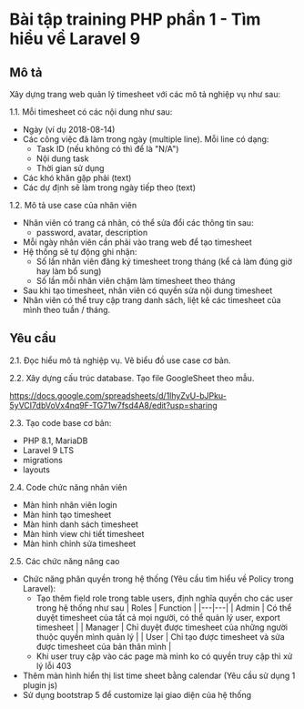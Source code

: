 
# Bài tập training PHP phần 1 - Tìm hiểu về Laravel 9

## Mô tả

Xây dựng trang web quản lý timesheet với các mô tả nghiệp vụ như sau:

1.1. Mỗi timesheet có các nội dung như sau:
- Ngày (ví dụ 2018-08-14)
- Các công việc đã làm trong ngày (multiple line). Mỗi line có dạng:
  - Task ID (nếu không có thì để là "N/A")
  - Nội dung task
  - Thời gian sử dụng
- Các khó khăn gặp phải (text)
- Các dự định sẽ làm trong ngày tiếp theo (text)

1.2. Mô tả use case của nhân viên
- Nhân viên có trang cá nhân, có thể sửa đổi các thông tin sau:
  - password, avatar, description
- Mỗi ngày nhân viên cần phải vào trang web để tạo timesheet
- Hệ thống sẽ tự động ghi nhận:
  - Số lần nhân viên đăng ký timesheet trong tháng (kể cả làm đúng giờ hay làm bổ sung)
  - Số lần mỗi nhân viên chậm làm timesheet theo tháng
- Sau khi tạo timesheet, nhân viên có quyền sửa nội dung timesheet
- Nhân viên có thể truy cập trang danh sách, liệt kê các timesheet của mình theo tuần / tháng.

## Yêu cầu

2.1. Đọc hiểu mô tả nghiệp vụ. Vẽ biểu đồ use case cơ bản.

2.2. Xây dựng cấu trúc database. Tạo file GoogleSheet theo mẫu.

https://docs.google.com/spreadsheets/d/1lhyZvU-bJPku-5yVCI7dbVoVx4nq9F-TG71w7fsd4A8/edit?usp=sharing

2.3. Tạo code base cơ bản:
- PHP 8.1, MariaDB
- Laravel 9 LTS
- migrations
- layouts

2.4. Code chức năng nhân viên
- Màn hình nhân viên login
- Màn hình tạo timesheet
- Màn hình danh sách timesheet
- Màn hình view chi tiết timesheet
- Màn hình chỉnh sửa timesheet

2.5. Các chức năng nâng cao
- Chức năng phân quyền trong hệ thống (Yêu cầu tìm hiểu về Policy trong Laravel):
  - Tạo thêm field role trong table users, định nghĩa quyền cho các user trong hệ thống như sau 
    |  Roles | Function  |
    |---|---|
    | Admin  | Có thể duyệt timesheet của tất cả mọi người, có thể quản lý user, export timesheet  |
    | Manager  |  Chỉ duyệt được timesheet của những người thuộc quyền mình quản lý |
    | User  |  Chỉ tạo được timesheet và sửa được timesheet của bản thân mình |
  - Khi user truy cập vào các page mà mình ko có quyền truy cập thì xử lý lỗi 403
- Thêm màn hình hiển thị list time sheet bằng calendar  (Yêu cầu sử dụng 1 plugin js)
- Sử dụng bootstrap 5 để customize lại giao diện của hệ thống

